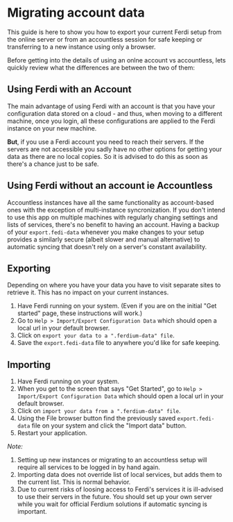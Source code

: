 # Migrating account data

This guide is here to show you how to export your current Ferdi setup from the online server or from an accountless session for safe keeping or transferring to a new instance using only a browser.

Before getting into the details of using an onlne account vs accountless, lets quickly review what the differences are between the two of them:

## Using Ferdi with an Account

The main advantage of using Ferdi with an account is that you have your configuration data stored on a cloud - and thus, when moving to a different machine, once you login, all these configurations are applied to the Ferdi instance on your new machine.

**But**, if you use a Ferdi account you need to reach their servers. If the servers are not accessible you sadly have no other options for getting your data as there are no local copies. So it is advised to do this as soon as there's a chance just to be safe.

## Using Ferdi without an account ie Accountless

Accountless instances have all the same functionality as account-based ones with the exception of multi-instance syncronization. If you don't intend to use this app on multiple machines with regularly changing settings and lists of services, there's no benefit to having an account. Having a backup of your `export.fedi-data` whenever you make changes to your setup provides a similarly secure (albeit slower and manual alternative) to automatic syncing that doesn't rely on a server's constant availability.


## Exporting

Depending on where you have your data you have to visit separate sites to retrieve it. This has no impact on your current instances.

1. Have Ferdi running on your system. (Even if you are on the initial "Get started" page, these instructions will work.)
2. Go to `Help > Import/Export Configuration Data` which should open a local url in your default browser.
3. Click on `export your data to a ".ferdium-data" file`.
4. Save the `export.fedi-data` file to anywhere you'd like for safe keeping.

## Importing

1. Have Ferdi running on your system.
2. When you get to the screen that says "Get Started", go to `Help > Import/Export Configuration Data` which should open a local url in your default browser.
4. Click on `import your data from a ".ferdium-data" file`.
5. Using the File browser button find the previously saved `export.fedi-data` file on your system and click the "Import data" button.
6. Restart your application.

_Note:_
1. Setting up new instances or migrating to an accountless setup will require all services to be logged in by hand again.
2. Importing data does not override list of local services, but adds them to the current list. This is normal behavior.
3. Due to current risks of loosing access to Ferdi's services it is ill-advised to use their servers in the future. You should set up your own server while you wait for official Ferdium solutions if automatic syncing is important.
